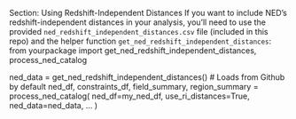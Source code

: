 Section: Using Redshift-Independent Distances
If you want to include NED’s redshift-independent distances in your analysis, you’ll need to use the provided `ned_redshift_independent_distances.csv` file (included in this repo) and the helper function `get_ned_redshift_independent_distances`:
from yourpackage import get_ned_redshift_independent_distances, process_ned_catalog

ned_data = get_ned_redshift_independent_distances()  # Loads from Github by default
ned_df, constraints_df, field_summary, region_summary = process_ned_catalog(
    ned_df=my_ned_df,
    use_ri_distances=True,
    ned_data=ned_data,
    ...
)
